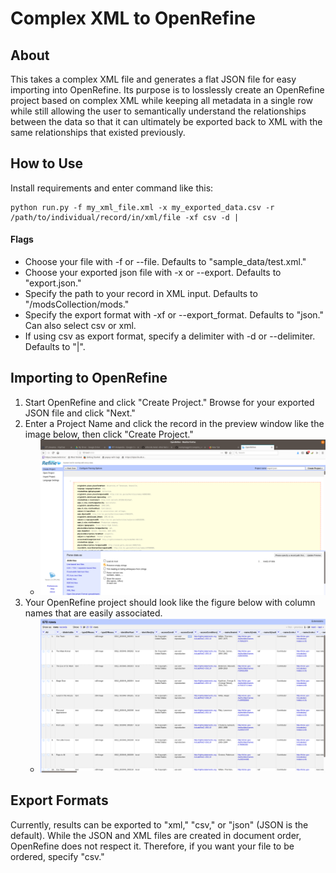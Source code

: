 # Complex XML to OpenRefine

## About

This takes a complex XML file and generates a flat JSON file for easy importing into OpenRefine. Its purpose is to
losslessly create an OpenRefine project based on complex XML while keeping all metadata in a single row while still
allowing the user to semantically understand the relationships between the data so that it can ultimately be
exported back to XML with the same relationships that existed previously.

## How to Use

Install requirements and enter command like this:

```
python run.py -f my_xml_file.xml -x my_exported_data.csv -r /path/to/individual/record/in/xml/file -xf csv -d |
```

#### Flags

* Choose your file with -f or --file. Defaults to "sample_data/test.xml."
* Choose your exported json file with -x or --export. Defaults to "export.json."
* Specify the path to your record in XML input.  Defaults to "/modsCollection/mods."
* Specify the export format with -xf or --export_format. Defaults to "json." Can also select csv or xml.
* If using csv as export format, specify a delimiter with -d or --delimiter. Defaults to "|".

## Importing to OpenRefine

1. Start OpenRefine and click "Create Project." Browse for your exported JSON file and click "Next."
2. Enter a Project Name and click the record in the preview window like the image below, then click "Create Project."
    * ![Choosing your record in OpenRefine](images/choose_record.png)
3. Your OpenRefine project should look like the figure below with column names that are easily associated.
    * ![Your imported OpenRefineProject](images/created_project.png)

## Export Formats

Currently, results can be exported to "xml," "csv," or "json" (JSON is the default).  While the JSON and XML files are
 created in document order, OpenRefine does not respect it.  Therefore, if you want your file to be ordered, 
 specify "csv."